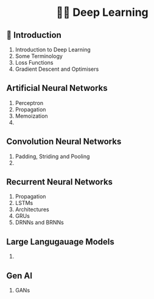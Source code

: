 <h1 align='center'> 🤖🧠 Deep Learning </h1>

## 👋 Introduction
1. Introduction to Deep Learning
2. Some Terminology
3. Loss Functions
4. Gradient Descent and Optimisers


## Artificial Neural Networks
1. Perceptron
2. Propagation
3. Memoization
4. 


## Convolution Neural Networks
1. Padding, Striding and Pooling
2. 


## Recurrent Neural Networks
1. Propagation
2. LSTMs
3. Architectures
4. GRUs
5. DRNNs and BRNNs


## Large Langugauage Models
1. 


## Gen AI
1. GANs